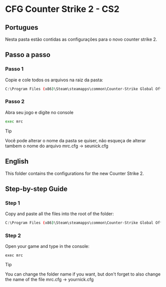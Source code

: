 # CFG Counter Strike 2 - CS2

## Portugues

Nesta pasta estão contidas as configurações para o novo counter strike 2.

## Passo a passo

### Passo 1

Copie e cole todos os arquivos na raiz da pasta:

```bash
C:\Program Files (x86)\Steam\steamapps\common\Counter-Strike Global Offensive\game\csgo\cfg
```

### Passo 2

Abra seu jogo e digite no console

```bash
exec mrc
```

> [!TIP]
> Você pode alterar o nome da pasta se quiser, não esqueça de alterar tambem o nome do arquivo mrc.cfg -> seunick.cfg

## English

This folder contains the configurations for the new Counter Strike 2.

## Step-by-step Guide

### Step 1

Copy and paste all the files into the root of the folder:

```bash
C:\Program Files (x86)\Steam\steamapps\common\Counter-Strike Global Offensive\game\csgo\cfg
```

### Step 2

Open your game and type in the console:

```
exec mrc
```

> [!TIP]
> You can change the folder name if you want, but don't forget to also change the name of the file mrc.cfg -> yournick.cfg
